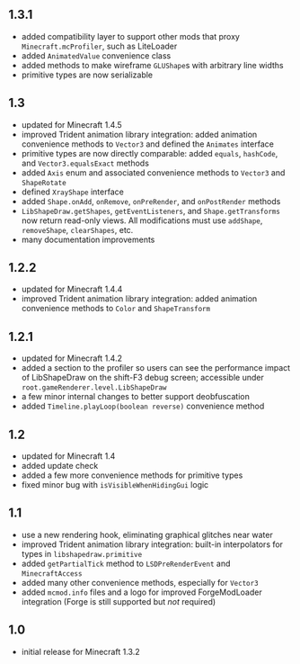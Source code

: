 ## 1.3.1
- added compatibility layer to support other mods that proxy
  `Minecraft.mcProfiler`, such as LiteLoader
- added `AnimatedValue` convenience class
- added methods to make wireframe `GLUShape`s with arbitrary line widths
- primitive types are now serializable

## 1.3
- updated for Minecraft 1.4.5
- improved Trident animation library integration: added animation convenience
  methods to `Vector3` and defined the `Animates` interface
- primitive types are now directly comparable: added `equals`, `hashCode`, and
  `Vector3.equalsExact` methods
- added `Axis` enum and associated convenience methods to `Vector3` and
  `ShapeRotate`
- defined `XrayShape` interface
- added `Shape.onAdd`, `onRemove`, `onPreRender`, and `onPostRender` methods
- `LibShapeDraw.getShapes`, `getEventListeners`, and `Shape.getTransforms` now
  return read-only views. All modifications must use `addShape`, `removeShape`,
  `clearShapes`, etc.
- many documentation improvements

## 1.2.2
- updated for Minecraft 1.4.4
- improved Trident animation library integration: added animation convenience
  methods to `Color` and `ShapeTransform`

## 1.2.1
- updated for Minecraft 1.4.2
- added a section to the profiler so users can see the performance impact of
  LibShapeDraw on the shift-F3 debug screen; accessible under
  `root.gameRenderer.level.LibShapeDraw`
- a few minor internal changes to better support deobfuscation
- added `Timeline.playLoop(boolean reverse)` convenience method

## 1.2
- updated for Minecraft 1.4
- added update check
- added a few more convenience methods for primitive types
- fixed minor bug with `isVisibleWhenHidingGui` logic

## 1.1
- use a new rendering hook, eliminating graphical glitches near water
- improved Trident animation library integration: built-in interpolators for
  types in `libshapedraw.primitive`
- added `getPartialTick` method to `LSDPreRenderEvent` and `MinecraftAccess`
- added many other convenience methods, especially for `Vector3`
- added `mcmod.info` files and a logo for improved ForgeModLoader integration
  (Forge is still supported but *not* required)

## 1.0
- initial release for Minecraft 1.3.2
